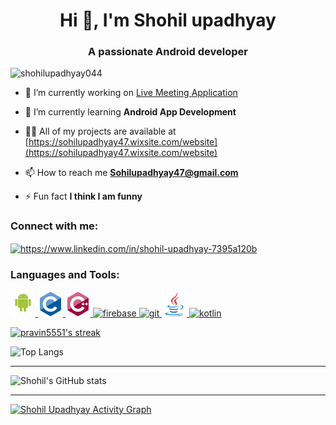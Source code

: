 <h1 align="center">Hi 👋, I'm Shohil upadhyay</h1>
<h3 align="center">A passionate Android developer</h3>

<p align="left"> <img src="https://komarev.com/ghpvc/?username=shohilupadhyay044&label=Profile%20views&color=0e75b6&style=flat" alt="shohilupadhyay044" /> </p>

- 🔭 I’m currently working on [Live Meeting Application](https://github.com/Shohilupadhyay044/LiveMeetingApp)

- 🌱 I’m currently learning **Android App Development**

- 👨‍💻 All of my projects are available at [https://sohilupadhyay47.wixsite.com/website](https://sohilupadhyay47.wixsite.com/website)

- 📫 How to reach me **Sohilupadhyay47@gmail.com**

- ⚡ Fun fact **I think I am funny**

<h3 align="left">Connect with me:</h3>
<p align="left"> <a href="https://www.linkedin.com/in/shohil-upadhyay-7395a120b" target="blank"><img align="center" src="https://raw.githubusercontent.com/rahuldkjain/github-profile-readme-generator/master/src/images/icons/Social/linked-in-alt.svg" alt="https://www.linkedin.com/in/shohil-upadhyay-7395a120b" height="30" width="40" /></a> 

<h3 align="left">Languages and Tools:</h3>
<p align="left"> <a href="https://developer.android.com" target="_blank"> <img src="https://raw.githubusercontent.com/devicons/devicon/master/icons/android/android-original-wordmark.svg" alt="android" width="40" height="40"/> </a> <a href="https://www.cprogramming.com/" target="_blank"> <img src="https://raw.githubusercontent.com/devicons/devicon/master/icons/c/c-original.svg" alt="c" width="40" height="40"/> </a> <a href="https://www.w3schools.com/cpp/" target="_blank"> <img src="https://raw.githubusercontent.com/devicons/devicon/master/icons/cplusplus/cplusplus-original.svg" alt="cplusplus" width="40" height="40"/> </a> <a href="https://firebase.google.com/" target="_blank"> <img src="https://www.vectorlogo.zone/logos/firebase/firebase-icon.svg" alt="firebase" width="40" height="40"/> </a> <a href="https://git-scm.com/" target="_blank"> <img src="https://www.vectorlogo.zone/logos/git-scm/git-scm-icon.svg" alt="git" width="40" height="40"/> </a> <a href="https://www.java.com" target="_blank"> <img src="https://raw.githubusercontent.com/devicons/devicon/master/icons/java/java-original.svg" alt="java" width="40" height="40"/> </a> <a href="https://kotlinlang.org" target="_blank"> <img src="https://www.vectorlogo.zone/logos/kotlinlang/kotlinlang-icon.svg" alt="kotlin" width="40" height="40"/> </a> </p>


<p align="start">
    <a href="https://github.com/sanjoy9875/github-readme-streak-stats">
        <img title="🔥 Get streak stats for your profile at git.io/streak-stats" alt="pravin5551's streak" src="https://github-readme-streak-stats.herokuapp.com/?user=shohilupadhyay044&theme=white-ice&hide_border=true&stroke=0000&background=6f7a78"/>
    </a>
  
</p>

![Top Langs](https://github-readme-stats.vercel.app/api/top-langs/?username=Shohilupadhyay044&layout=compact&theme=cobalt)

---

![Shohil's GitHub stats](https://github-readme-stats.vercel.app/api?username=Shohilupadhyay044&show_icons=true&theme=cobalt)

---

<a href="https://github.com/Shohilupadhyay044/github-readme-activity-graph"><img alt="Shohil Upadhyay Activity Graph" src="https://activity-graph.herokuapp.com/graph?username=Shohilupadhyay044&&theme=default" /></a>


